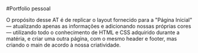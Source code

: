 #Portfolio pessoal

O propósito desse AT é de replicar o layout fornecido para a "Página Inicial" — atualizando apenas as informações e adicionando nossas próprias cores — utilizando todo o conhecimento de HTML e CSS adquirido durante a matéria, e criar uma outra página, com o mesmo header e footer, mas criando o main de acordo à nossa criatividade. 